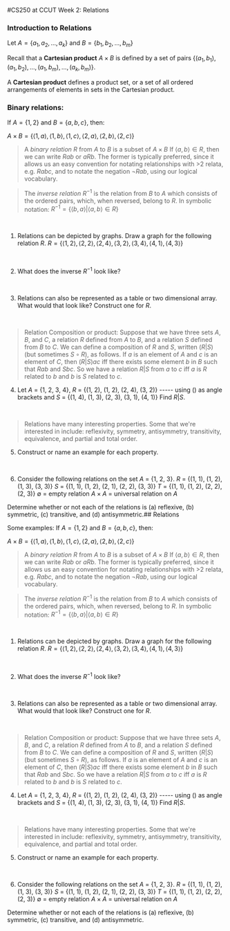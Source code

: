 #CS250 at CCUT Week 2: Relations

### Introduction to Relations

Let $A = \{a_1, a_2, ..., a_k\}$ and $B = \{b_1, b_2, ..., b_m\}$

Recall that a **Cartesian product** $A \times B$ is defined by a set of pairs $\{(a_1, b_1), (a_1, b_2), ..., (a_1, b_m), ..., (a_k, b_m)\}$.

A **Cartesian product** defines a product set, or a set of all ordered arrangements of elements in sets in the Cartesian product.

### Binary relations:

If $A = \{1, 2\}$ and $B = \{a, b, c\}$, then:

$A \times B = \{\langle 1, a \rangle, \langle 1, b \rangle, \langle 1, c \rangle, \langle 2, a \rangle, \langle 2, b \rangle, \langle 2, c \rangle\}$
<br>

>A *binary relation* $R$ from $A$ to $B$ is a subset of $A \times B$
If $\langle a, b \rangle \in R$, then we can write $Rab$ or $aRb$.
The former is typically preferred, since it allows us an easy convention for notating relationships with >2 relata, e.g. $Rabc$, and to notate the negation $\neg Rab$, using our logical vocabulary.

>The *inverse relation* $R^{-1}$ is the relation from $B$ to $A$ which consists of the ordered pairs, which, when reversed, belong to $R$. In symbolic notation: $R^{-1} = \{\langle b, a \rangle | \langle a, b \rangle \in R\}$

<br>

1. Relations can be depicted by graphs. Draw a graph for the following relation $R$.
$R = \{\langle 1, 2 \rangle, \langle 2, 2 \rangle, \langle 2, 4 \rangle, \langle 3, 2 \rangle, \langle 3, 4 \rangle, \langle 4, 1\rangle, \langle 4, 3 \rangle \}$
<!-- -->
<br>

2. What does the inverse $R^{-1}$ look like?
<!-- -->
<br>

3. Relations can also be represented as a table or two dimensional array. What would that look like? Construct one for $R$.
<!---- --->
<br>

>Relation Composition or product:
Suppose that we have three sets $A$, $B$, and $C$, a relation $R$ defined from $A$ to $B$, and a relation $S$ defined from $B$ to $C$. We can define a composition of $R$ and $S$, written $(R | S)$ (but sometimes $S \circ R$), as follows. If $a$ is an element of $A$ and $c$ is an element of $C$, then $(R | S)ac$ iff there exists some element $b$ in $B$ such that $Rab$ and $Sbc$. So we have a relation $R|S$ from $a$ to $c$ iff $a$ is $R$ related to $b$ and $b$ is $S$ related to $c$.

4. Let $A$ = {1, 2, 3, 4}, $R$ = {(1, 2), (1, 2), (2, 4), (3, 2)}  ----- using () as angle brackets
and $S$ = {(1, 4), (1, 3), (2, 3), (3, 1), (4, 1)}
Find $R|S$.

<!--- $S \circ R$ = {(1, 3), (1, 4), (1, 1), (2, 1), (3, 3)} -->
<br>

>Relations have many interesting properties. Some that we're interested in include: reflexivity, symmetry, antisymmetry, transitivity, equivalence, and partial and total order.

5. Construct or name an example for each property.
<br>

6. Consider the following relations on the set $A$ = {1, 2, 3}.
$R$ = {(1, 1), (1, 2), (1, 3), (3, 3)}
$S$ = {(1, 1), (1, 2), (2, 1), (2, 2), (3, 3)}
$T$ = {(1, 1), (1, 2), (2, 2), (2, 3)}
$\emptyset$ = empty relation
$A \times A$ = universal relation on $A$

Determine whether or not each of the relations is (a) reflexive, (b) symmetric, (c) transitive, and (d) antisymmetric.## Relations

Some examples:
If $A = \{1, 2\}$ and $B = \{a, b, c\}$, then:

$A \times B = \{\langle 1, a \rangle, \langle 1, b \rangle, \langle 1, c \rangle, \langle 2, a \rangle, \langle 2, b \rangle, \langle 2, c \rangle\}$
<br>

>A *binary relation* $R$ from $A$ to $B$ is a subset of $A \times B$
If $\langle a, b \rangle \in R$, then we can write $Rab$ or $aRb$.
The former is typically preferred, since it allows us an easy convention for notating relationships with >2 relata, e.g. $Rabc$, and to notate the negation $\neg Rab$, using our logical vocabulary.

>The *inverse relation* $R^{-1}$ is the relation from $B$ to $A$ which consists of the ordered pairs, which, when reversed, belong to $R$. In symbolic notation: $R^{-1} = \{\langle b, a \rangle | \langle a, b \rangle \in R\}$

<br>

1. Relations can be depicted by graphs. Draw a graph for the following relation $R$.
$R = \{\langle 1, 2 \rangle, \langle 2, 2 \rangle, \langle 2, 4 \rangle, \langle 3, 2 \rangle, \langle 3, 4 \rangle, \langle 4, 1\rangle, \langle 4, 3 \rangle \}$
<!-- -->
<br>

2. What does the inverse $R^{-1}$ look like?
<!-- -->
<br>

3. Relations can also be represented as a table or two dimensional array. What would that look like? Construct one for $R$.
<!---- --->
<br>

>Relation Composition or product:
Suppose that we have three sets $A$, $B$, and $C$, a relation $R$ defined from $A$ to $B$, and a relation $S$ defined from $B$ to $C$. We can define a composition of $R$ and $S$, written $(R | S)$ (but sometimes $S \circ R$), as follows. If $a$ is an element of $A$ and $c$ is an element of $C$, then $(R | S)ac$ iff there exists some element $b$ in $B$ such that $Rab$ and $Sbc$. So we have a relation $R|S$ from $a$ to $c$ iff $a$ is $R$ related to $b$ and $b$ is $S$ related to $c$.

4. Let $A$ = {1, 2, 3, 4}, $R$ = {(1, 2), (1, 2), (2, 4), (3, 2)}  ----- using () as angle brackets
and $S$ = {(1, 4), (1, 3), (2, 3), (3, 1), (4, 1)}
Find $R|S$.

<!--- $S \circ R$ = {(1, 3), (1, 4), (1, 1), (2, 1), (3, 3)} -->
<br>

>Relations have many interesting properties. Some that we're interested in include: reflexivity, symmetry, antisymmetry, transitivity, equivalence, and partial and total order.

5. Construct or name an example for each property.
<br>

6. Consider the following relations on the set $A$ = {1, 2, 3}.
$R$ = {(1, 1), (1, 2), (1, 3), (3, 3)}
$S$ = {(1, 1), (1, 2), (2, 1), (2, 2), (3, 3)}
$T$ = {(1, 1), (1, 2), (2, 2), (2, 3)}
$\emptyset$ = empty relation
$A \times A$ = universal relation on $A$

Determine whether or not each of the relations is (a) reflexive, (b) symmetric, (c) transitive, and (d) antisymmetric.
